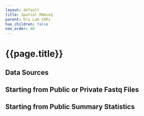 ```yaml
---
layout: default
title: Spatial RNAseq
parent: Dry Lab SOPs
has_children: false
nav_order: 40
---
```


# {{page.title}}

## Data Sources

## Starting from Public or Private Fastq Files

## Starting from Public Summary Statistics